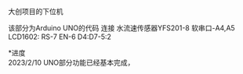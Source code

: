 大创项目的下位机

该部分为Arduino UNO的代码
连接  水流速传感器YFS201-8  软串口-A4,A5  LCD1602: RS-7 EN-6 D4:D7-5:2

*进度  
2023/2/10  UNO部分功能已经基本完成，

